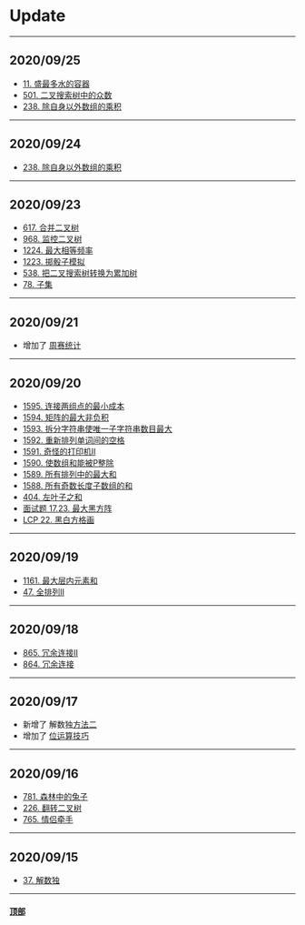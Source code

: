 # <a name="Update">Update</a>

---

## 2020/09/25
* [11. 盛最多水的容器](https://github.com/Mathstarry/Leetcode/tree/master/problems/0011_maxArea)
* [501. 二叉搜索树中的众数](https://github.com/Mathstarry/Leetcode/tree/master/problems/0501_findMode)
* [238. 除自身以外数组的乘积](https://github.com/Mathstarry/Leetcode/tree/master/problems/0238_productExceptSelf)
---

## 2020/09/24
* [238. 除自身以外数组的乘积](https://github.com/Mathstarry/Leetcode/tree/master/problems/0238_productExceptSelf)
---

## 2020/09/23
* [617. 合并二叉树](https://github.com/Mathstarry/Leetcode/tree/master/problems/0617_mergeTrees)
* [968. 监控二叉树](https://github.com/Mathstarry/Leetcode/tree/master/problems/0968_minCameraCover)
* [1224. 最大相等频率](https://github.com/Mathstarry/Leetcode/tree/master/problems/1224_maxEqualFreq)
* [1223. 掷骰子模拟](https://github.com/Mathstarry/Leetcode/tree/master/problems/1223_dieSimulator)
* [538. 把二叉搜索树转换为累加树](https://github.com/Mathstarry/Leetcode/tree/master/problems/0538_convertBST)
* [78. 子集](https://github.com/Mathstarry/Leetcode/tree/master/problems/0078_subsets)
---

## 2020/09/21
* 增加了 [周赛统计](https://github.com/Mathstarry/Leetcode/blob/master/contests/overview/README.md)
---

## 2020/09/20
* [1595. 连接两组点的最小成本](https://github.com/Mathstarry/Leetcode/tree/master/contests/weeklycontests/1595_connectTwoGroups)
* [1594. 矩阵的最大非负积](https://github.com/Mathstarry/Leetcode/tree/master/contests/weeklycontests/1594_maxProductPath)
* [1593. 拆分字符串使唯一子字符串数目最大](https://github.com/Mathstarry/Leetcode/tree/master/contests/weeklycontests/1593_maxUniqueSplit)
* [1592. 重新排列单词间的空格](https://github.com/Mathstarry/Leetcode/tree/master/contests/weeklycontests/1592_reorderSpaces)
* [1591. 奇怪的打印机II](https://github.com/Mathstarry/Leetcode/tree/master/contests/biweeklycontests/1591_isPrintable)
* [1590. 使数组和能被P整除](https://github.com/Mathstarry/Leetcode/tree/master/contests/biweeklycontests/1590_minSubarray)
* [1589. 所有排列中的最大和](https://github.com/Mathstarry/Leetcode/tree/master/contests/biweeklycontests/1589_maxSumRangeQuery)
* [1588. 所有奇数长度子数组的和](https://github.com/Mathstarry/Leetcode/tree/master/contests/biweeklycontests/1588_sumOddLengthSubarrays)
* [404. 左叶子之和](https://github.com/Mathstarry/Leetcode/tree/master/problems/0404_sumOfLeftLeaves)
* [面试题 17.23. 最大黑方阵](https://github.com/Mathstarry/Leetcode/tree/master/interview/intv17.23_%20findSquare)
* [LCP 22. 黑白方格画](https://github.com/Mathstarry/Leetcode/tree/master/leetcodeCup/LCP0022_paintingPlan)
---

## 2020/09/19
* [1161. 最大层内元素和](https://github.com/Mathstarry/Leetcode/tree/master/problems/1161_maxLevelSum)
* [47. 全排列II](https://github.com/Mathstarry/Leetcode/tree/master/problems/0047_permuteUnique)
---

## 2020/09/18
* [865. 冗余连接II](https://github.com/Mathstarry/Leetcode/blob/master/problems/0685_findRedundantDirectedConnection)
* [864. 冗余连接](https://github.com/Mathstarry/Leetcode/tree/master/problems/0684_findRedundantConnection)
---

## 2020/09/17
* 新增了 解数独[方法二](https://github.com/Mathstarry/Leetcode/blob/master/problems/0037_solveSudoku/ideas.md)
* 增加了 [位运算技巧](https://github.com/Mathstarry/Leetcode/tree/master/tricks/bit-operation)  
---

## 2020/09/16
* [781. 森林中的兔子](https://github.com/Mathstarry/Leetcode/tree/master/problems/0781_numRabbits)
* [226. 翻转二叉树](https://github.com/Mathstarry/Leetcode/tree/master/problems/0226_invertTree)
* [765. 情侣牵手](https://github.com/Mathstarry/Leetcode/tree/master/problems/0765_minSwapsCouples)
---

## 2020/09/15

* [37. 解数独](https://github.com/Mathstarry/Leetcode/tree/master/problems/0037_solveSudoku)
---




#### <a href="#Update">顶部</a>
